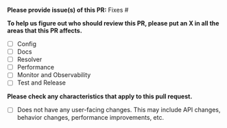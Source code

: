 **Please provide issue(s) of this PR:**
Fixes #

**To help us figure out who should review this PR, please put an X in all the areas that this PR affects.**

- [ ] Config
- [ ] Docs
- [ ] Resolver
- [ ] Performance
- [ ] Monitor and Observability 
- [ ] Test and Release

**Please check any characteristics that apply to this pull request.**

- [ ] Does not have any user-facing changes. This may include API changes, behavior changes, performance improvements, etc.

